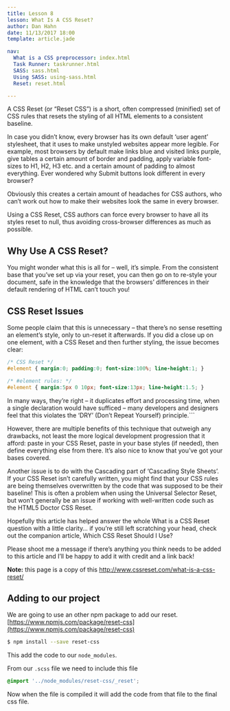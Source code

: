 ```yaml
---
title: Lesson 8
lesson: What Is A CSS Reset?
author: Dan Hahn
date: 11/13/2017 18:00
template: article.jade

nav:
  What is a CSS preprocessor: index.html
  Task Runner: taskrunner.html
  SASS: sass.html
  Using SASS: using-sass.html
  Reset: reset.html

---
```


A CSS Reset (or “Reset CSS”) is a short, often compressed (minified) set of CSS rules that resets the styling of all HTML elements to a consistent baseline.

In case you didn’t know, every browser has its own default ‘user agent’ stylesheet, that it uses to make unstyled websites appear more legible. For example, most browsers by default make links blue and visited links purple, give tables a certain amount of border and padding, apply variable font-sizes to H1, H2, H3 etc. and a certain amount of padding to almost everything. Ever wondered why Submit buttons look different in every browser?

Obviously this creates a certain amount of headaches for CSS authors, who can’t work out how to make their websites look the same in every browser.

Using a CSS Reset, CSS authors can force every browser to have all its styles reset to null, thus avoiding cross-browser differences as much as possible.

## Why Use A CSS Reset?

You might wonder what this is all for – well, it’s simple. From the consistent base that you’ve set up via your reset, you can then go on to re-style your document, safe in the knowledge that the browsers’ differences in their default rendering of HTML can’t touch you!

## CSS Reset Issues

Some people claim that this is unnecessary – that there’s no sense resetting an element’s style, only to un-reset it afterwards. If you did a close up on one element, with a CSS Reset and then further styling, the issue becomes clear:
```css
/* CSS Reset */
#element { margin:0; padding:0; font-size:100%; line-height:1; }

/* #element rules: */
#element { margin:5px 0 10px; font-size:13px; line-height:1.5; }
```
In many ways, they’re right – it duplicates effort and processing time, when a single declaration would have sufficed – many developers and designers feel that this violates the ‘DRY’ (Don’t Repeat Yourself) principle.```

However, there are multiple benefits of this technique that outweigh any drawbacks, not least the more logical development progression that it afford: paste in your CSS Reset, paste in your base styles (if needed), then define everything else from there. It’s also nice to know that you’ve got your bases covered.

Another issue is to do with the Cascading part of ‘Cascading Style Sheets’. If your CSS Reset isn’t carefully written, you might find that your CSS rules are being themselves overwritten by the code that was supposed to be their baseline! This is often a problem when using the Universal Selector Reset, but won’t generally be an issue if working with well-written code such as the HTML5 Doctor CSS Reset.

Hopefully this article has helped answer the whole What is a CSS Reset question with a little clarity… if you’re still left scratching your head, check out the companion article, Which CSS Reset Should I Use?

Please shoot me a message if there’s anything you think needs to be added to this article and I’ll be happy to add it with credit and a link back!

**Note:** this page is a copy of this http://www.cssreset.com/what-is-a-css-reset/

## Adding to our project

We are going to use an other npm package to add our reset.  [https://www.npmjs.com/package/reset-css](https://www.npmjs.com/package/reset-css)

```bash
$ npm install --save reset-css
```

This add the code to our `node_modules`.  

From our `.scss` file we need to include this file 

```css
@import '../node_modules/reset-css/_reset';
```

Now when the file is compiled it will add the code from that file to the final css file.  
